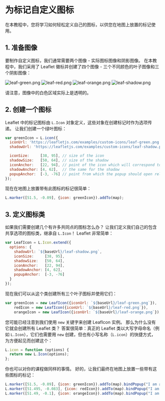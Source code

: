 # 为标记自定义图标

在本教程中，您将学习如何轻松定义自己的图标，以供您在地图上放置的标记使用。

## 1. 准备图像

要制作自定义图标，我们通常需要两个图像 - 实际图标图像和阴影图像。 在本教程中，我们采用了 Leaflet 徽标并创建了四个图像 - 三个不同颜色的叶子图像和三个阴影图像：

![leaf-green.png](https://leafletjs.com/examples/custom-icons/leaf-green.png)
![leaf-red.png](https://leafletjs.com/examples/custom-icons/leaf-red.png)
![leaf-orange.png](https://leafletjs.com/examples/custom-icons/leaf-orange.png)
![leaf-shadow.png](https://leafletjs.com/examples/custom-icons/leaf-shadow.png)

请注意，图像中的白色区域实际上是透明的。

## 2. 创建一个图标

Leaflet 中的标记图标由 `L.Icon` 对象定义，这些对象在创建标记时作为选项传递。 让我们创建一个绿叶图标：

```javascript
var greenIcon = L.icon({
  iconUrl: 'https://leafletjs.com/examples/custom-icons/leaf-green.png',
  shadowUrl: 'https://leafletjs.com/examples/custom-icons/leaf-shadow.png',

  iconSize:     [38, 95], // size of the icon
  shadowSize:   [50, 64], // size of the shadow
  iconAnchor:   [22, 94], // point of the icon which will correspond to marker's location
  shadowAnchor: [4, 62],  // the same for the shadow
  popupAnchor:  [-3, -76] // point from which the popup should open relative to the iconAnchor
});
```

现在在地图上放置带有此图标的标记很简单：

```javascript
L.marker([51.5, -0.09], {icon: greenIcon}).addTo(map);
```

## 3. 定义图标类

如果我们需要创建几个有许多共同点的图标怎么办？ 让我们定义我们自己的包含共享选项的图标类，继承自 `L.Icon`！ Leaflet 非常简单：

```javascript
var LeafIcon = L.Icon.extend({
  options: {
    shadowUrl: `${baseUrl}/leaf-shadow.png`,
    iconSize:     [38, 95],
    shadowSize:   [50, 64],
    iconAnchor:   [22, 94],
    shadowAnchor: [4, 62],
    popupAnchor:  [-3, -76]
  }
});
```

现在我们可以从这个类创建所有三个叶子图标并使用它们：

```javascript
var greenIcon = new LeafIcon({iconUrl: `${baseUrl}/leaf-green.png`}),
    redIcon = new LeafIcon({iconUrl: `${baseUrl}/leaf-red.png`}),
    orangeIcon = new LeafIcon({iconUrl: `${baseUrl}/leaf-orange.png`});
```

您可能已经注意到我们使用 `new` 关键字来创建 LeafIcon 实例。 那么为什么没有它就会创建所有 Leaflet 类？ 答案很简单：真正的 Leaflet 类以大写字母命名（例如 `L.Icon`），它们也需要用 `new` 创建，但也有小写名称（`L.icon`）的快捷方式，为方便起见而创建这个：

```javascript
L.icon = function (options) {
  return new L.Icon(options);
};
```

你也可以对你的课程做同样的事情。 好的，让我们最终在地图上放置一些带有这些图标的标记：

```javascript
L.marker([51.5, -0.09], {icon: greenIcon}).addTo(map).bindPopup("I am a green leaf.");
L.marker([51.495, -0.083], {icon: redIcon}).addTo(map).bindPopup("I am a red leaf.");
L.marker([51.49, -0.1], {icon: orangeIcon}).addTo(map).bindPopup("I am an orange leaf.");
```
